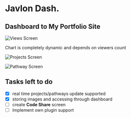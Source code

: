 # Javlon Dash.

## Dashboard to My Portfolio Site

![Views Screen]()

Chart is completely dynamic and depends on viewers count

![Projects Screen](./assets/pathway.png)

![Pathway Screen]()

## Tasks left to do

- [x] real time projects/pathways update supported
- [x] storing images and accessing through dashboard
- [ ] create **Code Share** screen 
- [ ] Implement own plugin support 
